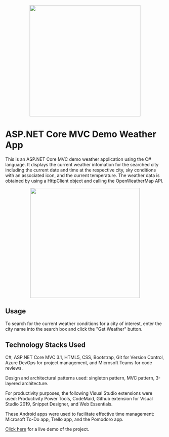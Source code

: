 <p align="center"> 
  <img width=350 src="https://user-images.githubusercontent.com/19508650/136642393-8b84f333-25b9-44c7-bcd9-d21ad7eb2d21.jpg">
</p>

# ASP.NET Core MVC Demo Weather App

This is an ASP.NET Core MVC demo weather application using the C# language. It displays the current weather infomation for the searched city including the current date and time at the respective city, sky conditions with an associated icon, and the current temperature. The weather data is obtained by using a HttpClient object and calling the OpenWeatherMap API.

<p align="center"> 
  <img width=346 src="https://user-images.githubusercontent.com/19508650/136658509-467c48d9-7e15-4734-9fbe-b884d8cdecf6.jpg">
</p>

<!-- <p align="center">
  <img src="src/Screenshots/weatherss.png">
</p>
 -->

## Usage

To search for the current weather conditions for a city of interest, enter the city name into the search box and click the "Get Weather" button.

## Technology Stacks Used

C#, ASP.NET Core MVC 3.1, HTML5, CSS, Bootstrap, Git for Version Control, Azure DevOps for project management, and Microsoft Teams for code reviews.

Design and architectural patterns used: singleton pattern, MVC pattern, 3-layered architecture.

For productivity purposes, the following Visual Studio extensions were used: Productivity Power Tools, CodeMaid, Github extension for Visual Studio 2019, Snippet Designer, and Web Essentials. 

These Android apps were used to facilitate effective time management: Microsoft To-Do app, Trello app, and the Pomodoro app.

[Click here](https://weatherapp.rajnarayanan.com) for a live demo of the project.
